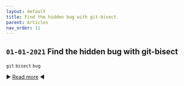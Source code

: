 ```yaml
---
layout: default
title: Find the hidden bug with git-bisect
parent: Articles
nav_order: 11
---
```


## `01-01-2021` Find the hidden bug with git-bisect

`git` `bisect` `bug`

▶️ [Read more](https://eduardbargues.medium.com/find-the-hidden-bug-with-git-bisect-11ffa965fee3) ◀️
